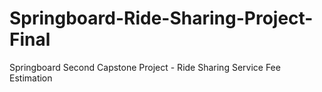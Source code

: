 # Springboard-Ride-Sharing-Project-Final
Springboard Second Capstone Project - Ride Sharing Service Fee Estimation 

